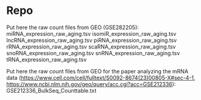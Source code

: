 # Repo
Put here the raw count files from GEO (GSE282205):
miRNA_expression_raw_aging.tsv
isomiR_expression_raw_aging.tsv
lncRNA_expression_raw_aging.tsv
piRNA_expression_raw_aging.tsv
rRNA_expression_raw_aging.tsv
scaRNA_expression_raw_aging.tsv
snoRNA_expression_raw_aging.tsv
snRNA_expression_raw_aging.tsv
tRNA_expression_raw_aging.tsv

Put here the raw count files from GEO for the paper analyzing the mRNA data (https://www.cell.com/cell/fulltext/S0092-8674(23)00805-X#sec-4-1, https://www.ncbi.nlm.nih.gov/geo/query/acc.cgi?acc=GSE212336):
GSE212336_BulkSeq_Counttable.txt
